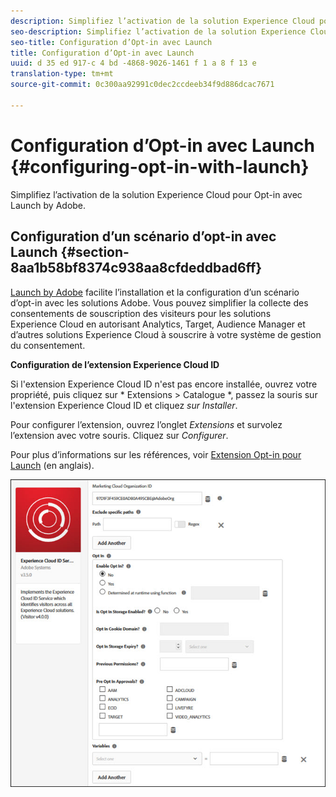 ```yaml
---
description: Simplifiez l’activation de la solution Experience Cloud pour Opt-in avec Launch by Adobe.
seo-description: Simplifiez l’activation de la solution Experience Cloud pour Opt-in avec Launch by Adobe.
seo-title: Configuration d’Opt-in avec Launch
title: Configuration d’Opt-in avec Launch
uuid: d 35 ed 917-c 4 bd -4868-9026-1461 f 1 a 8 f 13 e
translation-type: tm+mt
source-git-commit: 0c300aa92991c0dec2ccdeeb34f9d886dcac7671

---
```



# Configuration d’Opt-in avec Launch {#configuring-opt-in-with-launch}

Simplifiez l’activation de la solution Experience Cloud pour Opt-in avec Launch by Adobe.

## Configuration d’un scénario d’opt-in avec Launch {#section-8aa1b58bf8374c938aa8cfdeddbad6ff}

[Launch by Adobe](https://docs.adobelaunch.com/) facilite l’installation et la configuration d’un scénario d’opt-in avec les solutions Adobe. Vous pouvez simplifier la collecte des consentements de souscription des visiteurs pour les solutions Experience Cloud en autorisant Analytics, Target, Audience Manager et d’autres solutions Experience Cloud à souscrire à votre système de gestion du consentement.

**Configuration de l’extension Experience Cloud ID**

Si l&#39;extension Experience Cloud ID n&#39;est pas encore installée, ouvrez votre propriété, puis cliquez sur * Extensions &gt; Catalogue *, passez la souris sur l&#39;extension Experience Cloud ID et cliquez *sur Installer*.

Pour configurer l’extension, ouvrez l’onglet *Extensions* et survolez l’extension avec votre souris. Cliquez sur *Configurer*.

Pour plus d’informations sur les références, voir [Extension Opt-in pour Launch](https://docs.adobelaunch.com/extension-reference/web/experience-cloud-id-service-extension) (en anglais).

![](assets/optin-launch.jpg)

